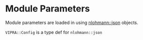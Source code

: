 # Module Parameters

Module parameters are loaded in using [nlohmann::json](https://github.com/nlohmann/json) objects.

`VIPRA::Config` is a type def for `nlohmann::json`
